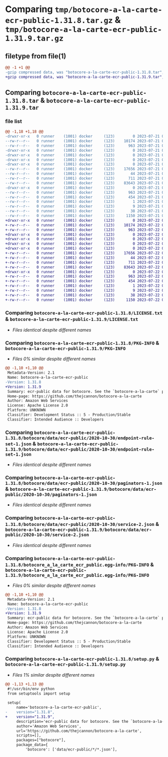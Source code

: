 # Comparing `tmp/botocore-a-la-carte-ecr-public-1.31.8.tar.gz` & `tmp/botocore-a-la-carte-ecr-public-1.31.9.tar.gz`

## filetype from file(1)

```diff
@@ -1 +1 @@
-gzip compressed data, was "botocore-a-la-carte-ecr-public-1.31.8.tar", last modified: Fri Jul 21 01:21:28 2023, max compression
+gzip compressed data, was "botocore-a-la-carte-ecr-public-1.31.9.tar", last modified: Sat Jul 22 01:20:30 2023, max compression
```

## Comparing `botocore-a-la-carte-ecr-public-1.31.8.tar` & `botocore-a-la-carte-ecr-public-1.31.9.tar`

### file list

```diff
@@ -1,18 +1,18 @@
-drwxr-xr-x   0 runner    (1001) docker     (123)        0 2023-07-21 01:21:28.123051 botocore-a-la-carte-ecr-public-1.31.8/
--rw-r--r--   0 runner    (1001) docker     (123)    10174 2023-07-21 01:21:27.000000 botocore-a-la-carte-ecr-public-1.31.8/LICENSE.txt
--rw-r--r--   0 runner    (1001) docker     (123)      963 2023-07-21 01:21:28.123051 botocore-a-la-carte-ecr-public-1.31.8/PKG-INFO
-drwxr-xr-x   0 runner    (1001) docker     (123)        0 2023-07-21 01:21:28.123051 botocore-a-la-carte-ecr-public-1.31.8/botocore/
-drwxr-xr-x   0 runner    (1001) docker     (123)        0 2023-07-21 01:21:28.123051 botocore-a-la-carte-ecr-public-1.31.8/botocore/data/
-drwxr-xr-x   0 runner    (1001) docker     (123)        0 2023-07-21 01:21:28.123051 botocore-a-la-carte-ecr-public-1.31.8/botocore/data/ecr-public/
-drwxr-xr-x   0 runner    (1001) docker     (123)        0 2023-07-21 01:21:28.123051 botocore-a-la-carte-ecr-public-1.31.8/botocore/data/ecr-public/2020-10-30/
--rw-r--r--   0 runner    (1001) docker     (123)    17656 2023-07-21 01:21:06.000000 botocore-a-la-carte-ecr-public-1.31.8/botocore/data/ecr-public/2020-10-30/endpoint-rule-set-1.json
--rw-r--r--   0 runner    (1001) docker     (123)       44 2023-07-21 01:21:06.000000 botocore-a-la-carte-ecr-public-1.31.8/botocore/data/ecr-public/2020-10-30/examples-1.json
--rw-r--r--   0 runner    (1001) docker     (123)      711 2023-07-21 01:21:06.000000 botocore-a-la-carte-ecr-public-1.31.8/botocore/data/ecr-public/2020-10-30/paginators-1.json
--rw-r--r--   0 runner    (1001) docker     (123)    83643 2023-07-21 01:21:06.000000 botocore-a-la-carte-ecr-public-1.31.8/botocore/data/ecr-public/2020-10-30/service-2.json
-drwxr-xr-x   0 runner    (1001) docker     (123)        0 2023-07-21 01:21:28.123051 botocore-a-la-carte-ecr-public-1.31.8/botocore_a_la_carte_ecr_public.egg-info/
--rw-r--r--   0 runner    (1001) docker     (123)      963 2023-07-21 01:21:28.000000 botocore-a-la-carte-ecr-public-1.31.8/botocore_a_la_carte_ecr_public.egg-info/PKG-INFO
--rw-r--r--   0 runner    (1001) docker     (123)      454 2023-07-21 01:21:28.000000 botocore-a-la-carte-ecr-public-1.31.8/botocore_a_la_carte_ecr_public.egg-info/SOURCES.txt
--rw-r--r--   0 runner    (1001) docker     (123)        1 2023-07-21 01:21:28.000000 botocore-a-la-carte-ecr-public-1.31.8/botocore_a_la_carte_ecr_public.egg-info/dependency_links.txt
--rw-r--r--   0 runner    (1001) docker     (123)        9 2023-07-21 01:21:28.000000 botocore-a-la-carte-ecr-public-1.31.8/botocore_a_la_carte_ecr_public.egg-info/top_level.txt
--rw-r--r--   0 runner    (1001) docker     (123)       38 2023-07-21 01:21:28.123051 botocore-a-la-carte-ecr-public-1.31.8/setup.cfg
--rw-r--r--   0 runner    (1001) docker     (123)     1150 2023-07-21 01:21:27.000000 botocore-a-la-carte-ecr-public-1.31.8/setup.py
+drwxr-xr-x   0 runner    (1001) docker     (123)        0 2023-07-22 01:20:30.605006 botocore-a-la-carte-ecr-public-1.31.9/
+-rw-r--r--   0 runner    (1001) docker     (123)    10174 2023-07-22 01:20:30.000000 botocore-a-la-carte-ecr-public-1.31.9/LICENSE.txt
+-rw-r--r--   0 runner    (1001) docker     (123)      963 2023-07-22 01:20:30.605006 botocore-a-la-carte-ecr-public-1.31.9/PKG-INFO
+drwxr-xr-x   0 runner    (1001) docker     (123)        0 2023-07-22 01:20:30.601006 botocore-a-la-carte-ecr-public-1.31.9/botocore/
+drwxr-xr-x   0 runner    (1001) docker     (123)        0 2023-07-22 01:20:30.605006 botocore-a-la-carte-ecr-public-1.31.9/botocore/data/
+drwxr-xr-x   0 runner    (1001) docker     (123)        0 2023-07-22 01:20:30.605006 botocore-a-la-carte-ecr-public-1.31.9/botocore/data/ecr-public/
+drwxr-xr-x   0 runner    (1001) docker     (123)        0 2023-07-22 01:20:30.605006 botocore-a-la-carte-ecr-public-1.31.9/botocore/data/ecr-public/2020-10-30/
+-rw-r--r--   0 runner    (1001) docker     (123)    17656 2023-07-22 01:20:09.000000 botocore-a-la-carte-ecr-public-1.31.9/botocore/data/ecr-public/2020-10-30/endpoint-rule-set-1.json
+-rw-r--r--   0 runner    (1001) docker     (123)       44 2023-07-22 01:20:09.000000 botocore-a-la-carte-ecr-public-1.31.9/botocore/data/ecr-public/2020-10-30/examples-1.json
+-rw-r--r--   0 runner    (1001) docker     (123)      711 2023-07-22 01:20:09.000000 botocore-a-la-carte-ecr-public-1.31.9/botocore/data/ecr-public/2020-10-30/paginators-1.json
+-rw-r--r--   0 runner    (1001) docker     (123)    83643 2023-07-22 01:20:09.000000 botocore-a-la-carte-ecr-public-1.31.9/botocore/data/ecr-public/2020-10-30/service-2.json
+drwxr-xr-x   0 runner    (1001) docker     (123)        0 2023-07-22 01:20:30.605006 botocore-a-la-carte-ecr-public-1.31.9/botocore_a_la_carte_ecr_public.egg-info/
+-rw-r--r--   0 runner    (1001) docker     (123)      963 2023-07-22 01:20:30.000000 botocore-a-la-carte-ecr-public-1.31.9/botocore_a_la_carte_ecr_public.egg-info/PKG-INFO
+-rw-r--r--   0 runner    (1001) docker     (123)      454 2023-07-22 01:20:30.000000 botocore-a-la-carte-ecr-public-1.31.9/botocore_a_la_carte_ecr_public.egg-info/SOURCES.txt
+-rw-r--r--   0 runner    (1001) docker     (123)        1 2023-07-22 01:20:30.000000 botocore-a-la-carte-ecr-public-1.31.9/botocore_a_la_carte_ecr_public.egg-info/dependency_links.txt
+-rw-r--r--   0 runner    (1001) docker     (123)        9 2023-07-22 01:20:30.000000 botocore-a-la-carte-ecr-public-1.31.9/botocore_a_la_carte_ecr_public.egg-info/top_level.txt
+-rw-r--r--   0 runner    (1001) docker     (123)       38 2023-07-22 01:20:30.605006 botocore-a-la-carte-ecr-public-1.31.9/setup.cfg
+-rw-r--r--   0 runner    (1001) docker     (123)     1150 2023-07-22 01:20:30.000000 botocore-a-la-carte-ecr-public-1.31.9/setup.py
```

### Comparing `botocore-a-la-carte-ecr-public-1.31.8/LICENSE.txt` & `botocore-a-la-carte-ecr-public-1.31.9/LICENSE.txt`

 * *Files identical despite different names*

### Comparing `botocore-a-la-carte-ecr-public-1.31.8/PKG-INFO` & `botocore-a-la-carte-ecr-public-1.31.9/PKG-INFO`

 * *Files 0% similar despite different names*

```diff
@@ -1,10 +1,10 @@
 Metadata-Version: 2.1
 Name: botocore-a-la-carte-ecr-public
-Version: 1.31.8
+Version: 1.31.9
 Summary: ecr-public data for botocore. See the `botocore-a-la-carte` package for more info.
 Home-page: https://github.com/thejcannon/botocore-a-la-carte
 Author: Amazon Web Services
 License: Apache License 2.0
 Platform: UNKNOWN
 Classifier: Development Status :: 5 - Production/Stable
 Classifier: Intended Audience :: Developers
```

### Comparing `botocore-a-la-carte-ecr-public-1.31.8/botocore/data/ecr-public/2020-10-30/endpoint-rule-set-1.json` & `botocore-a-la-carte-ecr-public-1.31.9/botocore/data/ecr-public/2020-10-30/endpoint-rule-set-1.json`

 * *Files identical despite different names*

### Comparing `botocore-a-la-carte-ecr-public-1.31.8/botocore/data/ecr-public/2020-10-30/paginators-1.json` & `botocore-a-la-carte-ecr-public-1.31.9/botocore/data/ecr-public/2020-10-30/paginators-1.json`

 * *Files identical despite different names*

### Comparing `botocore-a-la-carte-ecr-public-1.31.8/botocore/data/ecr-public/2020-10-30/service-2.json` & `botocore-a-la-carte-ecr-public-1.31.9/botocore/data/ecr-public/2020-10-30/service-2.json`

 * *Files identical despite different names*

### Comparing `botocore-a-la-carte-ecr-public-1.31.8/botocore_a_la_carte_ecr_public.egg-info/PKG-INFO` & `botocore-a-la-carte-ecr-public-1.31.9/botocore_a_la_carte_ecr_public.egg-info/PKG-INFO`

 * *Files 0% similar despite different names*

```diff
@@ -1,10 +1,10 @@
 Metadata-Version: 2.1
 Name: botocore-a-la-carte-ecr-public
-Version: 1.31.8
+Version: 1.31.9
 Summary: ecr-public data for botocore. See the `botocore-a-la-carte` package for more info.
 Home-page: https://github.com/thejcannon/botocore-a-la-carte
 Author: Amazon Web Services
 License: Apache License 2.0
 Platform: UNKNOWN
 Classifier: Development Status :: 5 - Production/Stable
 Classifier: Intended Audience :: Developers
```

### Comparing `botocore-a-la-carte-ecr-public-1.31.8/setup.py` & `botocore-a-la-carte-ecr-public-1.31.9/setup.py`

 * *Files 1% similar despite different names*

```diff
@@ -1,13 +1,13 @@
 #!/usr/bin/env python
 from setuptools import setup
 
 setup(
     name='botocore-a-la-carte-ecr-public',
-    version="1.31.8",
+    version="1.31.9",
     description='ecr-public data for botocore. See the `botocore-a-la-carte` package for more info.',
     author='Amazon Web Services',
     url='https://github.com/thejcannon/botocore-a-la-carte',
     scripts=[],
     packages=["botocore"],
     package_data={
         'botocore': ['data/ecr-public/*/*.json'],
```

